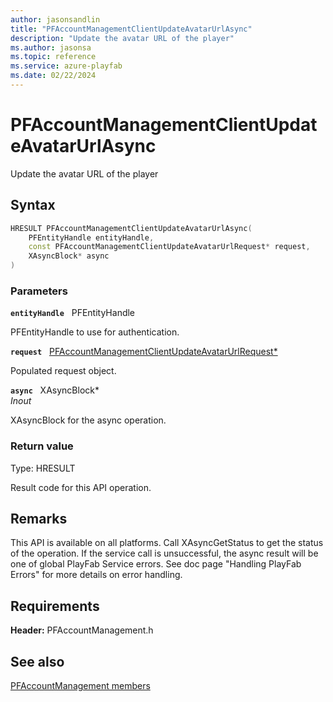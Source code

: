 ```yaml
---
author: jasonsandlin
title: "PFAccountManagementClientUpdateAvatarUrlAsync"
description: "Update the avatar URL of the player"
ms.author: jasonsa
ms.topic: reference
ms.service: azure-playfab
ms.date: 02/22/2024
---
```


# PFAccountManagementClientUpdateAvatarUrlAsync  

Update the avatar URL of the player  

## Syntax  
  
```cpp
HRESULT PFAccountManagementClientUpdateAvatarUrlAsync(  
    PFEntityHandle entityHandle,  
    const PFAccountManagementClientUpdateAvatarUrlRequest* request,  
    XAsyncBlock* async  
)  
```  
  
### Parameters  
  
**`entityHandle`** &nbsp; PFEntityHandle  
  
PFEntityHandle to use for authentication.  
  
**`request`** &nbsp; [PFAccountManagementClientUpdateAvatarUrlRequest*](../../pfaccountmanagementtypes/structs/pfaccountmanagementclientupdateavatarurlrequest.md)  
  
Populated request object.  
  
**`async`** &nbsp; XAsyncBlock*  
*_Inout_*  
  
XAsyncBlock for the async operation.  
  
  
### Return value
Type: HRESULT
  
Result code for this API operation.
  
## Remarks  
  
This API is available on all platforms. Call XAsyncGetStatus to get the status of the operation. If the service call is unsuccessful, the async result will be one of global PlayFab Service errors. See doc page "Handling PlayFab Errors" for more details on error handling.
  
## Requirements  
  
**Header:** PFAccountManagement.h
  
## See also  
[PFAccountManagement members](../pfaccountmanagement_members.md)  

  
  
